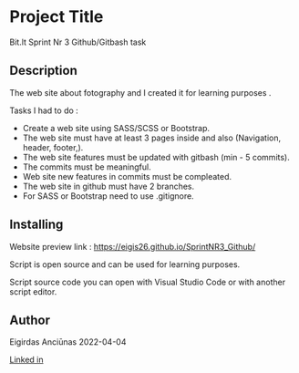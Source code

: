 # Project Title

Bit.lt Sprint Nr 3 Github/Gitbash task

## Description

The web site about fotography and I created it for learning purposes .

Tasks I had to do :

* Create a web site using SASS/SCSS or Bootstrap.
* The web site must have at least 3 pages inside and also (Navigation, header, footer,).
* The web site features must be updated with gitbash (min - 5 commits).
* The commits must be meaningful.
* Web site new features in commits must be compleated.
* The web site in github must have 2 branches.
* For SASS or Bootstrap need to use .gitignore.

## Installing

Website preview link : https://eigis26.github.io/SprintNR3_Github/

Script is open source and can be used for learning purposes.

Script source code you can open with Visual Studio Code or with another script editor.

## Author

Eigirdas Anciūnas 2022-04-04

[Linked in](www.linkedin.com/in/eigirdas-anciūnas-b04a60231/)